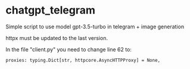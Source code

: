 # chatgpt_telegram
 Simple script to use model gpt-3.5-turbo in telegram + image generation

httpx must be updated to the last version.

In the file "client.py" you need to change line 62 to:
```
proxies: typing.Dict[str, httpcore.AsyncHTTPProxy] = None,
```
